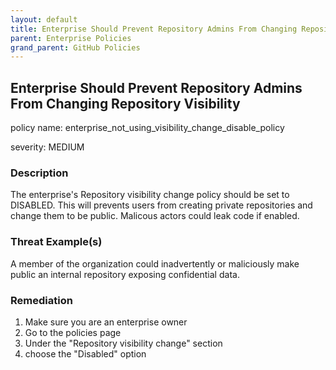 ```yaml
---
layout: default
title: Enterprise Should Prevent Repository Admins From Changing Repository Visibility
parent: Enterprise Policies
grand_parent: GitHub Policies
---
```



## Enterprise Should Prevent Repository Admins From Changing Repository Visibility
policy name: enterprise_not_using_visibility_change_disable_policy

severity: MEDIUM

### Description
The enterprise's Repository visibility change policy should be set to DISABLED. This will prevents users from creating private repositories and change them to be public. Malicous actors could leak code if enabled.

### Threat Example(s)
A member of the organization could inadvertently or maliciously make public an internal repository exposing confidential data.



### Remediation
1. Make sure you are an enterprise owner
2. Go to the policies page
3. Under the "Repository visibility change" section
4. choose the "Disabled" option



